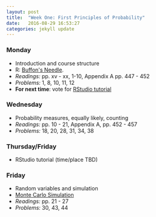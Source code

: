 ```yaml
---
layout: post
title:  "Week One: First Principles of Probability"
date:   2016-08-29 16:53:27
categories: jekyll update
---
```


### Monday  
- Introduction and course structure
- R: <a href = "{{ site.baseurl }}/assets/week-01/A-buffons-needle.html" target = "_blank">Buffon's Needle</a>.
- *Readings:* pp. xv - xx, 1-10, Appendix A pp. 447 - 452
- *Problems:* 1, 8, 10, 11, 12
- **For next time**: vote for [RStudio tutorial](http://doodle.com/poll/5ya8ugieqhzabfbh)

### Wednesday  
- Probability measures, equally likely, counting
- *Readings:* pp. 10 - 21, Appendix A, pp. 452 - 457
- *Problems:* 18, 20, 28, 31, 34, 38

### Thursday/Friday  
- RStudio tutorial (time/place TBD)

### Friday  
- Random variables and simulation
- <a href = "{{ site.baseurl }}/assets/week-01/C-monte-carlo.html" target = "_blank">Monte Carlo Simulation</a>
- *Readings:* pp. 21 - 27
- *Problems:* 30, 43, 44
